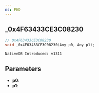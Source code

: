 ```yaml
---
ns: PED
---
```

## _0x4F63433CE3C08230

```c
// 0x4F63433CE3C08230
void _0x4F63433CE3C08230(Any p0, Any p1);
```

```
NativeDB Introduced: v1311
```

## Parameters
* **p0**:
* **p1**:
